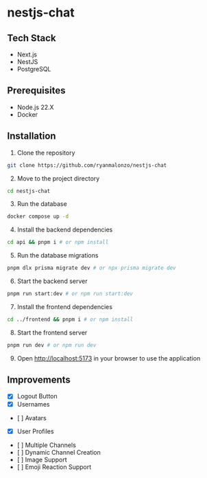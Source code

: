 # nestjs-chat

## Tech Stack

- Next.js
- NestJS
- PostgreSQL

## Prerequisites

- Node.js 22.X
- Docker

## Installation

1. Clone the repository

```bash
git clone https://github.com/ryanmalonzo/nestjs-chat
```

2. Move to the project directory

```bash
cd nestjs-chat
```

3. Run the database

```bash
docker compose up -d
```

4. Install the backend dependencies

```bash
cd api && pnpm i # or npm install
```

5. Run the database migrations

```bash
pnpm dlx prisma migrate dev # or npx prisma migrate dev
```

6. Start the backend server

```bash
pnpm run start:dev # or npm run start:dev
```

7. Install the frontend dependencies

```bash
cd ../frontend && pnpm i # or npm install
```

8. Start the frontend server

```bash
pnpm run dev # or npm run dev
```

9. Open [http://localhost:5173](http://localhost:5173) in your browser to use the application

## Improvements

- [x] Logout Button
- [x] Usernames
- [ ] Avatars
- [x] User Profiles
- [ ] Multiple Channels
- [ ] Dynamic Channel Creation
- [ ] Image Support
- [ ] Emoji Reaction Support
